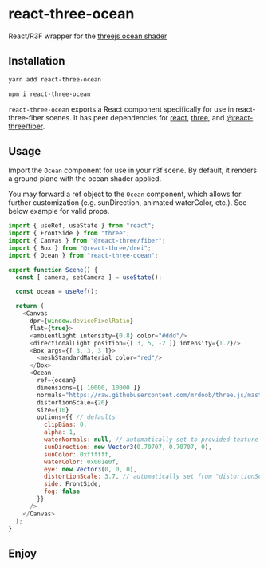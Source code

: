 # react-three-ocean
React/R3F wrapper for the [threejs ocean shader](https://threejs.org/examples/?q=water#webgl_shaders_ocean)

## Installation
```bash
yarn add react-three-ocean
```
```bash
npm i react-three-ocean
```

`react-three-ocean` exports a React component specifically for use in react-three-fiber scenes. It has peer dependencies for [react](https://github.com/facebook/react), [three](https://github.com/mrdoob/three.js), and [@react-three/fiber](https://github.com/pmndrs/react-three-fiber).

## Usage
Import the `Ocean` component for use in your r3f scene. By default, it renders a ground plane with the ocean shader applied.

You may forward a ref object to the `Ocean` component, which allows for further customization (e.g. sunDirection, animated waterColor, etc.). See below example for valid props.

```js
import { useRef, useState } from "react";
import { FrontSide } from "three";
import { Canvas } from "@react-three/fiber";
import { Box } from "@react-three/drei";
import { Ocean } from "react-three-ocean";

export function Scene() {
  const [ camera, setCamera ] = useState();

  const ocean = useRef();

  return (
    <Canvas
      dpr={window.devicePixelRatio}
      flat={true}>
      <ambientLight intensity={0.8} color="#ddd"/>
      <directionalLight position={[ 3, 5, -2 ]} intensity={1.2}/>
      <Box args={[ 3, 3, 3 ]}>
        <meshStandardMaterial color="red"/>
      </Box>
      <Ocean
        ref={ocean}
        dimensions={[ 10000, 10000 ]}
        normals="https://raw.githubusercontent.com/mrdoob/three.js/master/examples/textures/waternormals.jpg"
        distortionScale={20}
        size={10}
        options={{ // defaults
          clipBias: 0,
          alpha: 1,
          waterNormals: null, // automatically set to provided texture from "normals" prop
          sunDirection: new Vector3(0.70707, 0.70707, 0),
          sunColor: 0xffffff,
          waterColor: 0x001e0f,
          eye: new Vector3(0, 0, 0),
          distortionScale: 3.7, // automatically set from "distortionScale" prop
          side: FrontSide,
          fog: false
        }}
      />
    </Canvas>
  );
}
```

## Enjoy
